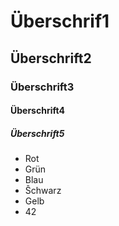 # Überschrif1

## Überschrift2

### Überschrift3

#### Überschrift4

##### Überschrift5


+   Rot
+   Grün
+   Blau
+   Ŝchwarz
+   Gelb
+   42

